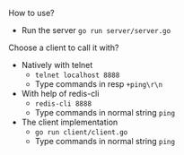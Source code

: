 How to use?
- Run the server `go run server/server.go`

Choose a client to call it with?
- Natively with telnet
    - `telnet localhost 8888`
    - Type commands in resp `+ping\r\n`
- With help of redis-cli
    - `redis-cli 8888`
    - Type commands in normal string `ping`
- The client implementation
    - `go run client/client.go`
    - Type commands in normal string `ping`